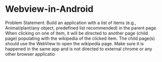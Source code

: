 # Webview-in-Android

Problem Statement:
Build an application with a list of items (e.g., Animal/plant/any object, predefined list recommended) in the parent page. When clicking on one of  item, it will be directed to another page (child page) populating with the wikipedia of the clicked item. The child page(s) should use the WebView to open the wikipedia page. Make sure it is happened in the same app and is not directed to external chrome or any other browser applicatio
